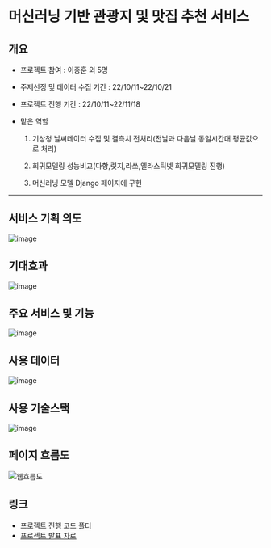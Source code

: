 # 머신러닝 기반 관광지 및 맛집 추천 서비스
## 개요
- 프로젝트 참여 : 이중훈 외 5명
- 주제선정 및 데이터 수집 기간 : 22/10/11~22/10/21
- 프로젝트 진행 기간 : 22/10/11~22/11/18
- 맡은 역할
 
    1. 기상청 날씨데이터 수집 및 결측치 전처리(전날과 다음날 동일시간대 평균값으로 처리)  
   
    2. 회귀모델링 성능비교(다항,릿지,라쏘,엘라스틱넷 회귀모델링 진행)  
   
    3. 머신러닝 모델 Django 페이지에 구현 
<hr>

## 서비스 기획 의도
![image](https://user-images.githubusercontent.com/108857910/218066869-10fd8a51-7487-42f4-b33e-58a77f971c00.png)

## 기대효과
![image](https://user-images.githubusercontent.com/108857910/218067203-e76d3446-5839-4f5f-8795-db594923cb2a.png)

## 주요 서비스 및 기능
![image](https://user-images.githubusercontent.com/108857910/218067762-e00847bd-c91e-4dac-a9f1-dfc63f2cb820.png)

## 사용 데이터
![image](https://user-images.githubusercontent.com/108857910/218067890-501af820-72bf-44f3-bc13-90563853fbfb.png)

## 사용 기술스택  
![image](https://user-images.githubusercontent.com/108857910/218067998-b6ab9c2f-2b6e-444b-83d4-7aa7290b6254.png)

## 페이지 흐름도
![웹흐름도](https://user-images.githubusercontent.com/108857910/218072268-add687bb-f49b-41e5-ade7-3624fff543af.png)
 

## 링크
- [프로젝트 진행 코드 폴더](https://github.com/JungHunL22/Final-PJT/tree/master/code)
- [프로젝트 발표 자료](https://drive.google.com/file/d/11YK0DX3-cRosbpGXqkcdocg-FRm14C-l/view?usp=sharing)